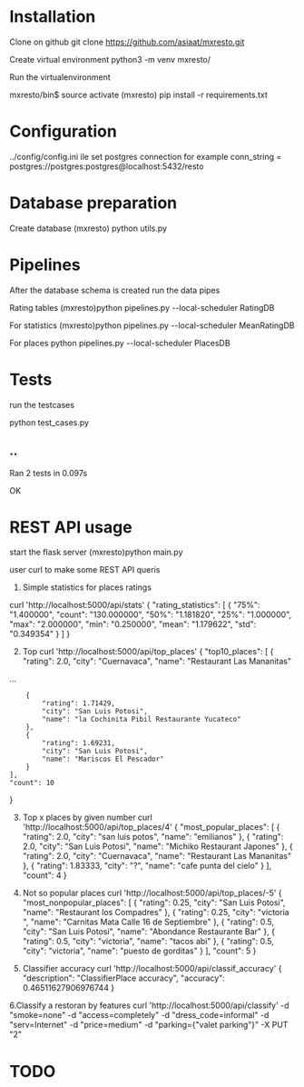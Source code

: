 

Installation
=================================================================


Clone on github
git clone https://github.com/asiaat/mxresto.git

Create virtual environment
python3 -m venv mxresto/

Run the virtualenvironment

mxresto/bin$  	source activate
(mxresto) pip install -r requirements.txt

Configuration
================================================================
../config/config.ini ile set postgres connection
for example
conn_string = postgres://postgres:postgres@localhost:5432/resto


Database preparation
================================================================
Create database
(mxresto) python utils.py


Pipelines
================================================================

After the database schema is created run the data pipes

Rating tables
(mxresto)python pipelines.py --local-scheduler RatingDB

For statistics
(mxresto)python pipelines.py --local-scheduler MeanRatingDB

For places
python pipelines.py --local-scheduler PlacesDB


Tests
================================================================
run the testcases

python test_cases.py

..
-----------------------------------------------
Ran 2 tests in 0.097s

OK




REST API usage
================================================================

start the flask server
(mxresto)python main.py

user curl to make some REST API queris

1. Simple statistics for places ratings

curl 'http://localhost:5000/api/stats'
{
    "rating_statistics": [
        {
            "75%": "1.400000",
            "count": "130.000000",
            "50%": "1.181820",
            "25%": "1.000000",
            "max": "2.000000",
            "min": "0.250000",
            "mean": "1.179622",
            "std": "0.349354"
        }
    ]
}

2. Top
curl 'http://localhost:5000/api/top_places'
{
    "top10_places": [
        {
            "rating": 2.0,
            "city": "Cuernavaca",
            "name": "Restaurant Las Mananitas"


...

        {
            "rating": 1.71429,
            "city": "San Luis Potosi",
            "name": "la Cochinita Pibil Restaurante Yucateco"
        },
        {
            "rating": 1.69231,
            "city": "San Luis Potosi",
            "name": "Mariscos El Pescador"
        }
    ],
    "count": 10
}

3. Top x places by given number
curl 'http://localhost:5000/api/top_places/4'
{
    "most_popular_places": [
        {
            "rating": 2.0,
            "city": "san luis potos",
            "name": "emilianos"
        },
        {
            "rating": 2.0,
            "city": "San Luis Potosi",
            "name": "Michiko Restaurant Japones"
        },
        {
            "rating": 2.0,
            "city": "Cuernavaca",
            "name": "Restaurant Las Mananitas"
        },
        {
            "rating": 1.83333,
            "city": "?",
            "name": "cafe punta del cielo"
        }
    ],
    "count": 4
}

4. Not so popular places
curl 'http://localhost:5000/api/top_places/-5'
{
    "most_nonpopular_places": [
        {
            "rating": 0.25,
            "city": "San Luis Potosi",
            "name": "Restaurant los Compadres"
        },
        {
            "rating": 0.25,
            "city": "victoria ",
            "name": "Carnitas Mata  Calle 16 de Septiembre"
        },
        {
            "rating": 0.5,
            "city": "San Luis Potosi",
            "name": "Abondance Restaurante Bar"
        },
        {
            "rating": 0.5,
            "city": "victoria",
            "name": "tacos abi"
        },
        {
            "rating": 0.5,
            "city": "victoria",
            "name": "puesto de gorditas"
        }
    ],
    "count": 5
}

5. Classifier accuracy
curl 'http://localhost:5000/api/classif_accuracy'
{
    "description": "ClassifierPlace accuracy",
    "accuracy": 0.46511627906976744
}

6.Classify a restoran by features
curl 'http://localhost:5000/api/classify' -d "smoke=none" -d "access=completely"  -d "dress_code=informal" -d "serv=Internet" -d "price=medium" -d "parking={\"valet parking\"}" -X PUT
"2"



TODO
================================================================




